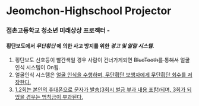 # Jeomchon-Highschool Projector 
### 점촌고등학교 청소년 미래상상 프로젝터 - 
#### 횡단보도에서 **_무단횡단_** 에 의한 사고 방지를 위한 **_경고 및 알람 시스템_**.
1. 횡단보도 신호등이 빨간색일 경우 사람이 건너가게되면 ~~BlueTooth를 통해서~~ 얼굴인식 시스템이 On됨.
2. 얼굴인식 시스템은 <u>얼굴 인식</a>을 수행하며, 무단횡단 보행자에게 무단횡단 회수를 저장한다. 
3. 1,2회는 본인의 휴대폰으로 문자가 발송(3회시 벌금 부과 내용 포함)되며, 3회가 되었을 경우는 범칙금이 부과된다.

